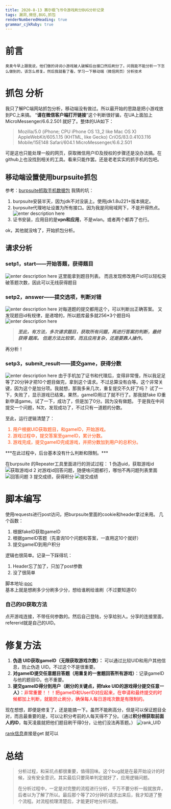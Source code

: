 ```yaml
---
title: 2020-8-13 赛尔极飞书令游戏刷分BUG分析记录 
tags: 漏洞,微信,BUG,抓包
renderNumberedHeading: true
grammar_cjkRuby: true
---
```



# 前言
`臭臭今早上跟我说，他们做的诗词小游戏被人破解后台接口然后刷分了。问我能不能分析一下怎么做到的，该怎么修复。然后我就看了看，学习一下移动端（微信网页）分析技术`

# 抓包 分析
我只了解PC端网站抓包分析，移动端没有做过。所以最开始的思路是把小游戏放到PC上来搞。
“**请在微信客户端打开链接**”这个判断很好骗，在UA上面加上MicroMessenger/6.6.2.501 就好了。整体的UA如下：
>Mozilla/5.0 (iPhone; CPU iPhone OS 13_2 like Mac OS X) AppleWebKit/605.1.15 (KHTML, like Gecko) CriOS/83.0.4103.116 Mobile/15E148 Safari/604.1 MicroMessenger/6.6.2.501

可是这也只能处理一般的网页，获取微信用户ID及授权的步骤还是没办法搞。在github上也没找到相关的工具。看来只能作罢。还是老老实实的抓手机的包吧。

## 移动端设置使用burpsuite抓包
参考：[burpsuite抓取手机数据包](https://blog.csdn.net/Lee_Natuo/article/details/83995839)
我猜的坑：
1. burpsuite安装半天，因为jdk不对没装上。使用jdk1.8u221+版本搞定。
2. burpsuite代理地址设置为所有接口。因为我是同局域网下，不是开得热点。
	   ![enter description here](https://gitee.com/octan3/images_bed/raw/master/小书匠/1597308977506.png)
3. 证书安装，应用目的是**vpn和应用**，不是wlan。或者两个都弄了也行。

ok，其他就没啥了，开始抓包分析。

## 请求分析
### setp1，start——开始答题，获得题目
![enter description here](https://gitee.com/octan3/images_bed/raw/master/小书匠/1597309163236.png)
这里能拿到题目列表。
而且发现修改用户id可以轻松突破答题次数，因此可以无线获得题目

### setp2，answer——提交选项，判断对错
![enter description here](https://gitee.com/octan3/images_bed/raw/master/小书匠/1597309267952.png)
对每道题的提交都用这个，可以判断出正确答案。
又发现题目id有规律，是递增的，所以题库最多就256\*3个题目吗
![enter description here](https://gitee.com/octan3/images_bed/raw/master/小书匠/1597309400026.png)


>***至此，有方法，多次请求题目，获取所有问题，再进行答案的判断，最终 获得 题库。 但是方法比较笨，而且应用复杂，还是要靠人操作。***

再分析！

### setp3，submit_result——提交game，获得分数
![enter description here](https://gitee.com/octan3/images_bed/raw/master/小书匠/1597309860645.png)
由于手机加了证书和代理后，变得非常慢，所以我足足等了20分钟才把10个题目做完，拿到这个请求。不过总算没有白等。这个非常关键，因为这个是加分项。我就想，那我多来几次，重复提交不久好了吗？
试了一下，失败了，显示游戏已结束。果然，gameID用过了就不行了。那我就fake ID重新申请game。试了一下，成功了，但是加了0分。因为没有做题。
于是我在中间提交一个问题，N次，发现成功了，不过只有一道题的分数。

至此，运行逻辑清楚了：

<font color="#FF4500">

1. 用户根据UID获取题目，和gameID，开始游戏。
2. 游戏过程中，提交答案至gameID，累计分数。
3. 游戏完成，提交gameID完成游戏，并把分数加到用户的总积分。

</font>
***在此过程中，后台基本没有什么判断和限制。***

在burpsuite 的Repeater工具里面进行的测试过程：
1 伪造uid，获取游戏id
![获取游戏id](https://gitee.com/octan3/images_bed/raw/master/小书匠/1597310328009.png)
2 对游戏id回答问题，随便啥问题都行，哪怕不再问题列表里面
![回答问题](https://gitee.com/octan3/images_bed/raw/master/小书匠/1597310447614.png)
3 提交成绩，获得积分
![提交成绩](https://gitee.com/octan3/images_bed/raw/master/小书匠/1597310514485.png)


# 脚本编写
使用requests进行post访问，把burpsuite里面的cookie和header拿过来用。
几个函数：
1. 根据fakeID获取gameID
2. 根据gameID答题（先查询10个问题和答案，一直用这10个就好）
3. 提交gameID到用户积分

逻辑也很简单。记录一下踩得坑：
1. Header忘了加了，只加了post参数
2. 没了很简单

脚本地址:[poc](https://github.com/Duola-li/MyTools/tree/master/seagineBug)
基本上就是想刷多少分刷多少分，想给谁刷给谁刷（不过要知道ID）
### 自己的ID获取方法
点开游戏连接，不带任何参数的。然后自己登陆，分享给别人。分享的连接里面，refererid就是自己的UID。

# 修复方法
1. **伪造 UID获取gameID（无限获取游戏次数）：** 可以通过比较UID和用户其他信息，防止伪造 UID。不过这个不是很重要。
2. **对gameID提交任意题目答题（用重复的一套题回答所有游戏）**：记录gameID与他的题目ID。也不重要。
3. **提交gameID得分到用户（刷分的关键点，把fake UID的游戏得分提交任意一人）**：<font color="#FF0000">非常重要！！！把gameID和UserID对应起来，在申请和最终提交的时候都加上判断，就能防止刷分，确保每人每日游戏次数是有限制的。</font>

现在想想，即便是修复了，还是能搞一下。虽然不能刷高分，但是可以保证题目全对，而且最重要的是，可以让积分考前的人每天得不了分。（通过**积分榜获取前面人的ID**，每天凌晨就把他们题目刷干得0分，让他们没法再答题。）
![rank_UID](https://gitee.com/octan3/images_bed/raw/master/小书匠/1597313186472.png)

[rank信息](https://topic.seagine.com/feihualing/api/rank)直接是get 就可以 

# 总结
>分析过程，和采坑点都很重要，值得回味。这个bug就是在最开始设计的时候，没有安全意识。其实最后只要简单判定就好了，应用逻辑问题。
>
>在分析过程中，一定是对完整的流程进行分析，千万不要分析一般就放弃，后者以为了解了所以。最后那个等了20分钟的请求出来后，我才知道了整个流程。对流程梳理清楚后，才能更好地分析问题。



